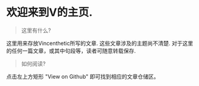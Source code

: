 # 欢迎来到V的主页.

> 这里有什么?

这里用来存放Vincenthetic所写的文章. 这些文章涉及的主题尚不清楚. 对于这里的任何一篇文章，或其中句段等，读者可随意转载保存. 

> 如何阅读?

点击左上方矩形 "View on Github" 即可找到相应的文章仓储区。



